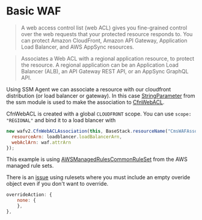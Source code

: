# Basic WAF

> A web access control list (web ACL) gives you fine-grained control over the web requests that your protected resource responds to. You can protect Amazon CloudFront, Amazon API Gateway, Application Load Balancer, and AWS AppSync resources.

> Associates a Web ACL with a regional application resource, to protect the resource. A regional application can be an Application Load Balancer (ALB), an API Gateway REST API, or an AppSync GraphQL API.

Using SSM Agent we can associate a resource with our cloudfront distribution (or load balancer or gateway). In this case [StringParameter](https://docs.aws.amazon.com/cdk/api/latest/docs/@aws-cdk_aws-ssm.StringParameter.html) from the ssm module is used to make the association to [CfnWebACL](https://docs.aws.amazon.com/cdk/api/latest/docs/@aws-cdk_aws-waf.CfnWebACL.html).

CfnWebACL is created with a global `CLOUDFRONT` scope. You can use `scope: "REGIONAL"` and bind it to a load blancer with

```js
new wafv2.CfnWebACLAssociation(this, BaseStack.resourceName("CmsWAFAssociation"), {
  resourceArn: loadblancer.loadBalancerArn,
  webAclArn: waf.attrArn
});
```

This example is using [AWSManagedRulesCommonRuleSet](https://docs.aws.amazon.com/waf/latest/developerguide/aws-managed-rule-groups-list.html) from the AWS managed rule sets.

There is an [issue](https://github.com/aws/aws-cdk/issues/6056#issuecomment-605985998) using rulesets where you must include an empty overide object even if you don't want to override.

```js
overrideAction: {
    none: {
    },
},
```
